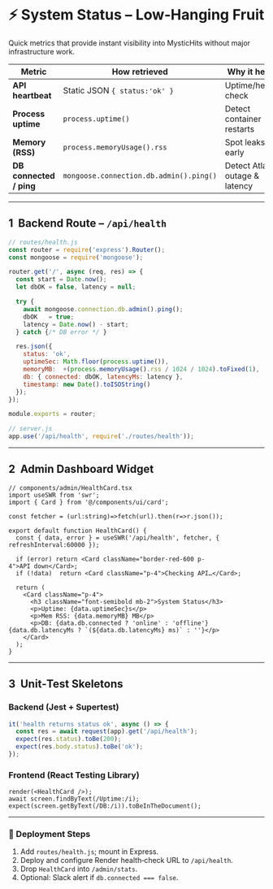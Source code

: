 
# ⚡️ System Status – Low‑Hanging Fruit

Quick metrics that provide instant visibility into MysticHits without major infrastructure work.

| Metric | How retrieved | Why it helps |
|--------|---------------|--------------|
| **API heartbeat** | Static JSON `{ status:'ok' }` | Uptime/health check |
| **Process uptime** | `process.uptime()` | Detect container restarts |
| **Memory (RSS)** | `process.memoryUsage().rss` | Spot leaks early |
| **DB connected / ping** | `mongoose.connection.db.admin().ping()` | Detect Atlas outage & latency |

---

## 1  Backend Route – `/api/health`

```js
// routes/health.js
const router = require('express').Router();
const mongoose = require('mongoose');

router.get('/', async (req, res) => {
  const start = Date.now();
  let dbOK = false, latency = null;

  try {
    await mongoose.connection.db.admin().ping();
    dbOK   = true;
    latency = Date.now() - start;
  } catch {/* DB error */ }

  res.json({
    status: 'ok',
    uptimeSec: Math.floor(process.uptime()),
    memoryMB:  +(process.memoryUsage().rss / 1024 / 1024).toFixed(1),
    db: { connected: dbOK, latencyMs: latency },
    timestamp: new Date().toISOString()
  });
});

module.exports = router;
```

```js
// server.js
app.use('/api/health', require('./routes/health'));
```

---

## 2  Admin Dashboard Widget

```tsx
// components/admin/HealthCard.tsx
import useSWR from 'swr';
import { Card } from '@/components/ui/card';

const fetcher = (url:string)=>fetch(url).then(r=>r.json());

export default function HealthCard() {
  const { data, error } = useSWR('/api/health', fetcher, { refreshInterval:60000 });

  if (error) return <Card className="border-red-600 p-4">API down</Card>;
  if (!data)  return <Card className="p-4">Checking API…</Card>;

  return (
    <Card className="p-4">
      <h3 className="font-semibold mb-2">System Status</h3>
      <p>Uptime: {data.uptimeSec}s</p>
      <p>Mem RSS: {data.memoryMB} MB</p>
      <p>DB: {data.db.connected ? 'online' : 'offline'} {data.db.latencyMs ? `(${data.db.latencyMs} ms)` : ''}</p>
    </Card>
  );
}
```

---

## 3  Unit‑Test Skeletons

### Backend (Jest + Supertest)

```js
it('health returns status ok', async () => {
  const res = await request(app).get('/api/health');
  expect(res.status).toBe(200);
  expect(res.body.status).toBe('ok');
});
```

### Frontend (React Testing Library)

```tsx
render(<HealthCard />);
await screen.findByText(/Uptime:/i);
expect(screen.getByText(/DB:/i)).toBeInTheDocument();
```

---

### 🚀 Deployment Steps
1. Add `routes/health.js`; mount in Express.
2. Deploy and configure Render health‑check URL to `/api/health`.
3. Drop `HealthCard` into `/admin/stats`.
4. Optional: Slack alert if `db.connected === false`.
